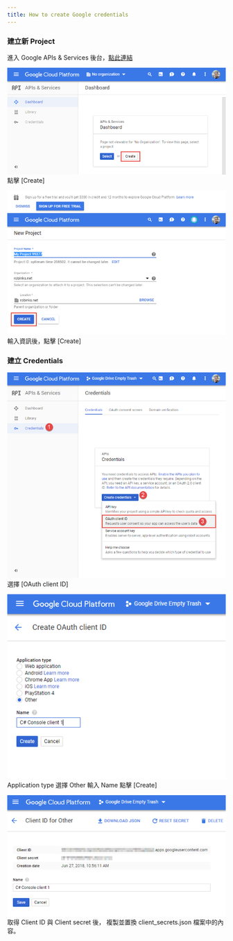 ```yaml
---
title: How to create Google credentials
---
```

### 建立新 Project
進入 Google APIs & Services 後台，[點此連結](https://console.cloud.google.com/apis/)

![Step 1](img/how-create-credentials-01.png "Step 1")
點擊 [Create]

![Step 2](img/how-create-credentials-02.png "Step 2")
輸入資訊後，點擊 [Create]


### 建立 Credentials
![Step 3](img/how-create-credentials-03.png "Step 3")
選擇 [OAuth client ID]

![Step 4](img/how-create-credentials-04.png "Step 4")
Application type 選擇 Other
輸入 Name 點擊 [Create] 


![Step 5](img/how-create-credentials-05.png "Step 5")
取得 Client ID 與 Client secret 後，
複製並置換 client_secrets.json 檔案中的內容。